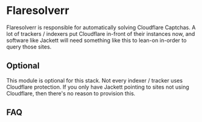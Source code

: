 # Flaresolverr

Flaresolverr is responsible for automatically solving Cloudflare Captchas. A lot of trackers / indexers put Cloudflare in-front of their instances now, and software like Jackett will need something like this to lean-on in-order to query those sites.

## Optional

This module is optional for this stack. Not every indexer / tracker uses Cloudflare protection. If you only have Jackett pointing to sites not using Cloudflare, then there's no reason to provision this.

## FAQ
